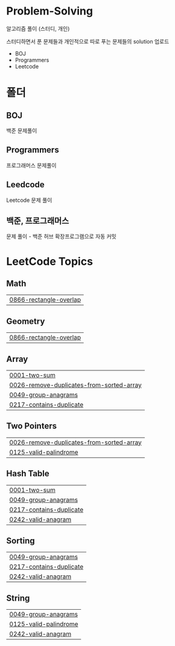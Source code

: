 # Problem-Solving

알고리즘 풀이 (스터디, 개인)

스터디하면서 푼 문제들과 개인적으로 따로 푸는 문제들의 solution 업로드

- BOJ
- Programmers
- Leetcode

# 폴더

## BOJ

백준 문제풀이

## Programmers

프로그래머스 문제풀이

## Leedcode

Leetcode 문제 풀이

## 백준, 프로그래머스

문제 풀이 - 백준 허브 확장프로그램으로 자동 커밋

<!---LeetCode Topics Start-->
# LeetCode Topics
## Math
|  |
| ------- |
| [0866-rectangle-overlap](https://github.com/cozups/Problem-Solving/tree/master/0866-rectangle-overlap) |
## Geometry
|  |
| ------- |
| [0866-rectangle-overlap](https://github.com/cozups/Problem-Solving/tree/master/0866-rectangle-overlap) |
## Array
|  |
| ------- |
| [0001-two-sum](https://github.com/cozups/Problem-Solving/tree/master/0001-two-sum) |
| [0026-remove-duplicates-from-sorted-array](https://github.com/cozups/Problem-Solving/tree/master/0026-remove-duplicates-from-sorted-array) |
| [0049-group-anagrams](https://github.com/cozups/Problem-Solving/tree/master/0049-group-anagrams) |
| [0217-contains-duplicate](https://github.com/cozups/Problem-Solving/tree/master/0217-contains-duplicate) |
## Two Pointers
|  |
| ------- |
| [0026-remove-duplicates-from-sorted-array](https://github.com/cozups/Problem-Solving/tree/master/0026-remove-duplicates-from-sorted-array) |
| [0125-valid-palindrome](https://github.com/cozups/Problem-Solving/tree/master/0125-valid-palindrome) |
## Hash Table
|  |
| ------- |
| [0001-two-sum](https://github.com/cozups/Problem-Solving/tree/master/0001-two-sum) |
| [0049-group-anagrams](https://github.com/cozups/Problem-Solving/tree/master/0049-group-anagrams) |
| [0217-contains-duplicate](https://github.com/cozups/Problem-Solving/tree/master/0217-contains-duplicate) |
| [0242-valid-anagram](https://github.com/cozups/Problem-Solving/tree/master/0242-valid-anagram) |
## Sorting
|  |
| ------- |
| [0049-group-anagrams](https://github.com/cozups/Problem-Solving/tree/master/0049-group-anagrams) |
| [0217-contains-duplicate](https://github.com/cozups/Problem-Solving/tree/master/0217-contains-duplicate) |
| [0242-valid-anagram](https://github.com/cozups/Problem-Solving/tree/master/0242-valid-anagram) |
## String
|  |
| ------- |
| [0049-group-anagrams](https://github.com/cozups/Problem-Solving/tree/master/0049-group-anagrams) |
| [0125-valid-palindrome](https://github.com/cozups/Problem-Solving/tree/master/0125-valid-palindrome) |
| [0242-valid-anagram](https://github.com/cozups/Problem-Solving/tree/master/0242-valid-anagram) |
<!---LeetCode Topics End-->